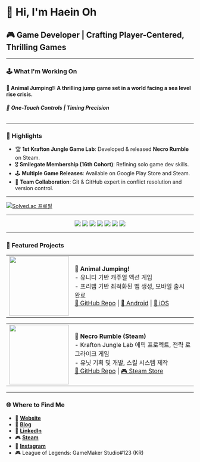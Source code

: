# 👋 Hi, I'm Haein Oh
## 🎮 Game Developer | Crafting Player-Centered, Thrilling Games

---

### 🕹️ What I'm Working On
#### 🌊 **Animal Jumping!**: A thrilling jump game set in a world facing a sea level rise crisis.
###### 🎯 **One-Touch Controls | Timing Precision**
---

### 🌟 Highlights
- 🏆 **1st Krafton Jungle Game Lab**: Developed & released **Necro Rumble** on Steam.
- 🎖️ **Smilegate Membership (16th Cohort)**: Refining solo game dev skills.
- 🕹️ **Multiple Game Releases**: Available on Google Play Store and Steam.
- 👥 **Team Collaboration**: Git & GitHub expert in conflict resolution and version control.

---

[![Solved.ac 프로필](http://mazassumnida.wtf/api/v2/generate_badge?boj=gooderthanu)](https://solved.ac/gooderthanu)

---

<div align="center">
  <img src="https://img.shields.io/badge/Unity-100000?style=for-the-badge&logo=unity&logoColor=white"/>
  <img src="https://img.shields.io/badge/GameMaker-FF0000?style=for-the-badge&logo=gamemaker&logoColor=white"/>
  <img src="https://img.shields.io/badge/C%2B%2B-00599C?style=for-the-badge&logo=c%2B%2B&logoColor=white"/>
  <img src="https://img.shields.io/badge/C%23-239120?style=for-the-badge&logo=c-sharp&logoColor=white"/>
  <img src="https://img.shields.io/badge/Python-3776AB?style=for-the-badge&logo=python&logoColor=white"/>
  <img src="https://img.shields.io/badge/JavaScript-F7DF1E?style=for-the-badge&logo=javascript&logoColor=black"/>
  <img src="https://img.shields.io/badge/Git-F05032?style=for-the-badge&logo=git&logoColor=white"/>
</div>

---

### 🚀 Featured Projects

<table>
  <tr>
    <td width="160">
      <a href="https://github.com/badarang/AnimalJumping_Sample" target="_blank">
        <img src="https://github.com/user-attachments/assets/c2c46ec6-770c-46db-8af2-b604e30742c5" width="160">
      </a>
    </td>
    <td valign="middle">
      🔹 <strong>Animal Jumping!</strong><br>
      - 유니티 기반 캐주얼 액션 게임<br>
      - 프리팹 기반 최적화된 맵 생성, 모바일 출시 완료<br>
      <a href="https://github.com/badarang/AnimalJumping_Sample" target="_blank">📂 GitHub Repo</a> |
      <a href="https://play.google.com/store/apps/details?id=com.Badarang.AnimalJumping&hl=ko" target="_blank">📱 Android</a> |
      <a href="https://apps.apple.com/kr/app/%EC%95%A0%EB%8B%88%EB%A9%80-%EC%A0%90%ED%95%91/id6590631455" target="_blank">🍎 iOS</a>
    </td>
  </tr>
</table>

<table>
  <tr>
    <td width="160">
      <a href="https://github.com/badarang/NecroRumble/" target="_blank">
        <img src="https://github.com/user-attachments/assets/3595473a-dd19-41cd-bf42-fb18d063f810" width="160">
      </a>
    </td>
    <td valign="middle">
      🔸 <strong>Necro Rumble (Steam)</strong><br>
      - Krafton Jungle Lab 에픽 프로젝트, 전략 로그라이크 게임<br>
      - 유닛 기획 및 개발, 스킬 시스템 제작<br>
      <a href="https://github.com/badarang/NecroRumble" target="_blank">📂 GitHub Repo</a> |
      <a href="https://store.steampowered.com/app/2735950/Necro_Rumble/" target="_blank">🎮 Steam Store</a>
    </td>
  </tr>
</table>

---

### 🌐 Where to Find Me
- 🔗 **[Website](https://haein.life)**
- 📝 **[Blog](https://badarang.tistory.com)**
- 💼 **[LinkedIn](https://www.linkedin.com/in/haein-oh-979b29304/)**
- 🎮 **[Steam](https://steamcommunity.com/profiles/76561198190681906/)**
- 📸 **[Instagram](https://instagram.com/h4ein)**
- 🎮 League of Legends: GameMaker Studio#123 (KR)

